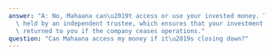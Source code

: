 ```yaml
---
answer: "A: No, Mahaana can\u2019t access or use your invested money. The assets are\
  \ held by an independent trustee, which ensures that your investment is secure and\
  \ returned to you if the company ceases operations."
question: "Can Mahaana access my money if it\u2019s closing down?"
---
```

